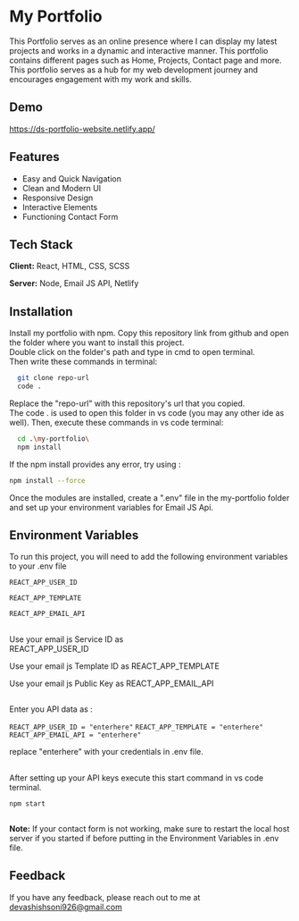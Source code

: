 # My Portfolio

This Portfolio serves as an online presence where I can display my latest projects and works in a dynamic and interactive manner. This portfolio contains different pages such as Home, Projects, Contact page and more. This portfolio serves as a hub for my web development journey and encourages engagement with my work and skills.

## Demo

https://ds-portfolio-website.netlify.app/

## Features

- Easy and Quick Navigation
- Clean and Modern UI
- Responsive Design
- Interactive Elements
- Functioning Contact Form

## Tech Stack

**Client:** React, HTML, CSS, SCSS

**Server:** Node, Email JS API, Netlify

## Installation

Install my portfolio with npm.
Copy this repository link from github and open the folder where you want to install this project.\
Double click on the folder's path and type in cmd to open terminal.\
Then write these commands in terminal:

```bash
  git clone repo-url
  code .
```

Replace the "repo-url" with this repository's url that you copied.\
The code . is used to open this folder in vs code
(you may any other ide as well).
Then, execute these commands in vs code terminal:

```bash
  cd .\my-portfolio\
  npm install
```

If the npm install provides any error, try using :

```bash
npm install --force
```

Once the modules are installed, create a ".env" file in the my-portfolio folder and set up your environment variables for Email JS Api.

## Environment Variables

To run this project, you will need to add the following environment variables to your .env file

`REACT_APP_USER_ID`

`REACT_APP_TEMPLATE`

`REACT_APP_EMAIL_API`

##

Use your email js Service ID as\
REACT_APP_USER_ID

Use your email js Template ID as REACT_APP_TEMPLATE

Use your email js Public Key as
REACT_APP_EMAIL_API

##

Enter you API data as :

`REACT_APP_USER_ID = "enterhere"`
`REACT_APP_TEMPLATE = "enterhere"`
`REACT_APP_EMAIL_API = "enterhere"`

replace "enterhere" with your credentials in .env file.

##

After setting up your API keys execute this start command in vs code terminal.

`npm start`

##

**Note:** If your contact form is not working, make sure to restart the local host server if you started if before putting in the Environment Variables in .env file.

## Feedback

If you have any feedback, please reach out to me at devashishsoni926@gmail.com
